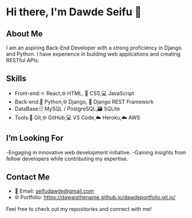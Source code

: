 # Hi there, I'm Dawde Seifu 👋

## About Me
I am an aspiring Back-End Developer with a strong proficiency in Django and Python. I have experience in building web applications and creating RESTful APIs.

## Skills
- Front-end:⚛️ React,🌐 HTML, 🎨 CSS,💻 JavaScript
- Back-end:🐍 Python,🌐 Django, 🔗 Django REST Framework
- DataBase:🗄️ MySQL / PostgreSQL,🗃️ SQLite
- Tools:📂 Git,🌐 GitHub,💻 VS Code,☁️ Heroku,☁️ AWS
## I’m Looking For
-Engaging in innovative web development initiative.
-Gaining insights from fellow developers while contributing my expertise.
## Contact Me
- 📧 Email: seifudawde@gmail.com
- 🌐 Portfolio: https://dawaisthename.github.io/dawdeportfolio.git.io/

Feel free to check out my repositories and connect with me!
